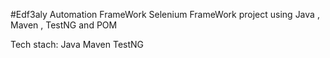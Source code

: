 #Edf3aly Automation FrameWork Selenium FrameWork project using Java , Maven , TestNG and POM



Tech stach:
Java
Maven
TestNG